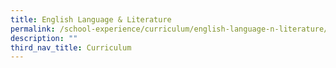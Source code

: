 ```yaml
---
title: English Language & Literature
permalink: /school-experience/curriculum/english-language-n-literature/
description: ""
third_nav_title: Curriculum
---
```

